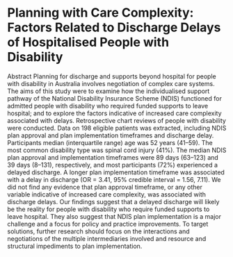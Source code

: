 # Planning with Care Complexity: Factors Related to Discharge Delays of Hospitalised People with Disability

Abstract
Planning for discharge and supports beyond hospital for people with disability in Australia involves negotiation of complex care systems. The aims of this study were to examine how the individualised support pathway of the National Disability Insurance Scheme (NDIS) functioned for admitted people with disability who required funded supports to leave hospital; and to explore the factors indicative of increased care complexity associated with delays. Retrospective chart reviews of people with disability were conducted. Data on 198 eligible patients was extracted, including NDIS plan approval and plan implementation timeframes and discharge delay. Participants median (interquartile range) age was 52 years (41–59). The most common disability type was spinal cord injury (41%). The median NDIS plan approval and implementation timeframes were 89 days (63–123) and 39 days (8–131), respectively, and most participants (72%) experienced a delayed discharge. A longer plan implementation timeframe was associated with a delay in discharge (OR = 3.41, 95% credible interval = 1.56, 7.11). We did not find any evidence that plan approval timeframe, or any other variable indicative of increased care complexity, was associated with discharge delays. Our findings suggest that a delayed discharge will likely be the reality for people with disability who require funded supports to leave hospital. They also suggest that NDIS plan implementation is a major challenge and a focus for policy and practice improvements. To target solutions, further research should focus on the interactions and negotiations of the multiple intermediaries involved and resource and structural impediments to plan implementation.

